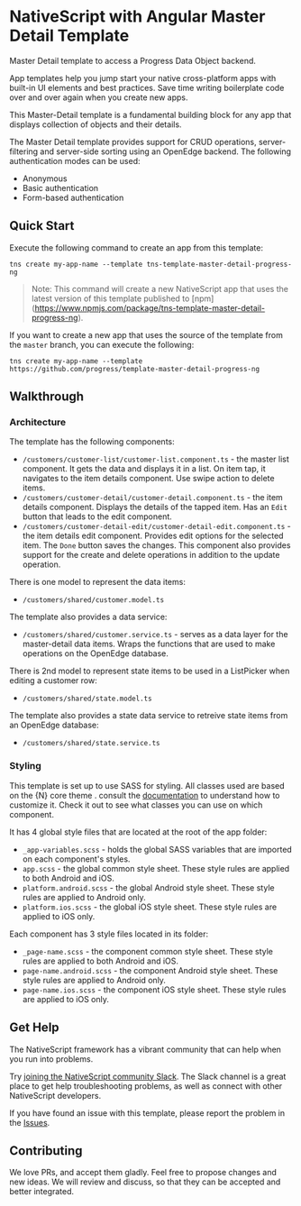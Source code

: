 # NativeScript with Angular Master Detail Template

Master Detail template to access a Progress Data Object backend.

App templates help you jump start your native cross-platform apps with built-in UI elements and best practices. Save time writing boilerplate code over and over again when you create new apps.

This Master-Detail template is a fundamental building block for any app that displays collection of objects and their details.

The Master Detail template provides support for CRUD operations, server-filtering and server-side sorting using an OpenEdge backend.
The following authentication modes can be used:
* Anonymous 
* Basic authentication
* Form-based authentication


## Quick Start
Execute the following command to create an app from this template:

```
tns create my-app-name --template tns-template-master-detail-progress-ng
```

> Note: This command will create a new NativeScript app that uses the latest version of this template published to [npm] (https://www.npmjs.com/package/tns-template-master-detail-progress-ng).

If you want to create a new app that uses the source of the template from the `master` branch, you can execute the following:

```
tns create my-app-name --template https://github.com/progress/template-master-detail-progress-ng
```

## Walkthrough

### Architecture
The template has the following components:
- `/customers/customer-list/customer-list.component.ts` - the master list component. It gets the data and displays it in a list. On item tap, it navigates to the item details component. Use swipe action to delete items.
- `/customers/customer-detail/customer-detail.component.ts` - the item details component. Displays the details of the tapped item. Has an `Edit` button that leads to the edit component.
- `/customers/customer-detail-edit/customer-detail-edit.component.ts` - the item details edit component. Provides edit options for the selected item. The `Done` button saves the changes. This component also provides support for the create and delete operations in addition to the update operation.

There is one model to represent the data items:
- `/customers/shared/customer.model.ts`

The template also provides a data service:
- `/customers/shared/customer.service.ts` - serves as a data layer for the master-detail data items. Wraps the functions that are used to make operations on the OpenEdge database.

There is 2nd model to represent state items to be used in a ListPicker when editing a customer row:
- `/customers/shared/state.model.ts`

The template also provides a state data service to retreive state items from an OpenEdge database:
- `/customers/shared/state.service.ts`

### Styling
This template is set up to use SASS for styling. All classes used are based on the {N} core theme . consult the [documentation](https://docs.nativescript.org/angular/ui/theme.html#theme) to understand how to customize it. Check it out to see what classes you can use on which component.

It has 4 global style files that are located at the root of the app folder:
- `_app-variables.scss` - holds the global SASS variables that are imported on each component's styles.
- `app.scss` - the global common style sheet. These style rules are applied to both Android and iOS.
- `platform.android.scss` - the global Android style sheet. These style rules are applied to Android only.
- `platform.ios.scss` - the global iOS style sheet. These style rules are applied to iOS only.

Each component has 3 style files located in its folder:
- `_page-name.scss` - the component common style sheet. These style rules are applied to both Android and iOS.
- `page-name.android.scss` - the component Android style sheet. These style rules are applied to Android only.
- `page-name.ios.scss` - the component iOS style sheet. These style rules are applied to iOS only.

## Get Help
The NativeScript framework has a vibrant community that can help when you run into problems.

Try [joining the NativeScript community Slack](http://developer.telerik.com/wp-login.php?action=slack-invitation). The Slack channel is a great place to get help troubleshooting problems, as well as connect with other NativeScript developers.

If you have found an issue with this template, please report the problem in the   [Issues](https://github.com/CloudDataObject/template-master-detail-progress-ng/issues).

## Contributing

We love PRs, and accept them gladly. Feel free to propose changes and new ideas. We will review and discuss, so that they can be accepted and better integrated.
